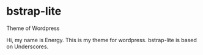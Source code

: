 # bstrap-lite
Theme of Wordpress

Hi, my name is Energy. 
This is my theme for wordpress.
bstrap-lite is based on Underscores.

